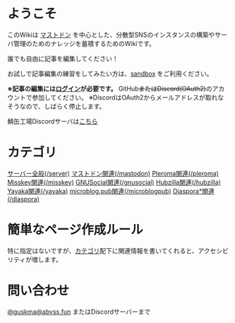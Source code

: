<!-- TITLE: 鯖缶工場Wiki -->
<!-- SUBTITLE: 鯖缶の鯖缶による鯖缶のためのナレッジベース -->

# ようこそ
このWikiは [マストドン](https://joinmastodon.org) を中心とした、分散型SNSのインスタンスの構築やサーバ管理のためのナレッジを蓄積するためのWikiです。

誰でも自由に記事を編集してください！

お試しで記事編集の練習をしてみたい方は、[sandbox](/sandbox) をご利用ください。

**※記事の編集には[ログイン](/login)が必要です。**
GitHub~~またはDiscord(OAuth2)~~のアカウントで参加してください。
※DiscordはOAuth2からメールアドレスが取れなそうなので、しばらく停止します。

鯖缶工場Discordサーバは[こちら](https://discordapp.com/channels/480731529073524736)

# カテゴリ
[サーバー全般(/server)](/server)
[マストドン関連(/mastodon)](/mastodon)
[Pleroma関連(/pleroma)](/pleroma)
[Misskey関連(/misskey)](/misskey)
[GNUSocial関連(/gnusocial)](/gnusocial)
[Hubzilla関連(/hubzilla)](/hubzilla)
[Yayaka関連(/yayaka)](/yayaka)
[microblog.pub関連(/microblogpub)](/microblog.pub)
[Diaspora\*関連(/diaspora)](/diaspora)

# 簡単なページ作成ルール
特に指定はないですが、[カテゴリ](#カテゴリ)配下に関連情報を書いてくれると、アクセシビリティが増します。

# 問い合わせ

[@guskma@abyss.fun](https://abyss.fun/@guskma) またはDiscordサーバーまで